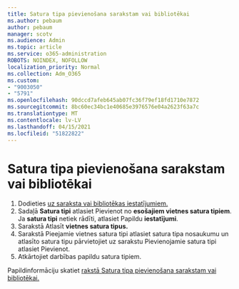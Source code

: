 ```yaml
---
title: Satura tipa pievienošana sarakstam vai bibliotēkai
ms.author: pebaum
author: pebaum
manager: scotv
ms.audience: Admin
ms.topic: article
ms.service: o365-administration
ROBOTS: NOINDEX, NOFOLLOW
localization_priority: Normal
ms.collection: Adm_O365
ms.custom:
- "9003050"
- "5791"
ms.openlocfilehash: 90dccd7afeb645ab07fc36f79ef18fd1710e7872
ms.sourcegitcommit: 8bc60ec34bc1e40685e3976576e04a2623f63a7c
ms.translationtype: MT
ms.contentlocale: lv-LV
ms.lasthandoff: 04/15/2021
ms.locfileid: "51822822"
---
```

# <a name="add-a-content-type-to-a-list-or-library"></a>Satura tipa pievienošana sarakstam vai bibliotēkai

1. Dodieties [uz saraksta vai bibliotēkas iestatījumiem.](https://support.microsoft.com/en-us/office/edit-list-settings-in-sharepoint-online-4d35793b-246e-42a3-990c-563a83795b7f)
2. Sadaļā  **Satura tipi** atlasiet Pievienot no  **esošajiem vietnes satura tipiem**. Ja  **satura tipi**  netiek rādīti, atlasiet Papildu  **iestatījumi**.
3. Sarakstā Atlasīt **vietnes satura tipus.**
4. Sarakstā Pieejamie vietnes satura tipi atlasiet satura tipa nosaukumu un atlasīto satura tipu pārvietojiet uz sarakstu Pievienojamie satura tipi atlasiet Pievienot.
5. Atkārtojiet darbības papildu satura tipiem.

Papildinformāciju skatiet [rakstā Satura tipa pievienošana sarakstam vai bibliotēkai.](https://support.microsoft.com/en-us/office/add-a-content-type-to-a-list-or-library-917366ae-f7a2-47ad-87a5-9689a1884e60)